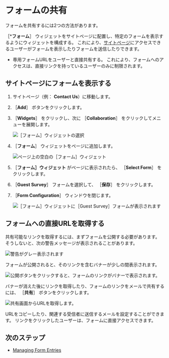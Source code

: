 # フォームの共有

フォームを共有するには2つの方法があります。

［***フォーム**］ ウィジェットをサイトページに配置し、特定のフォームを表示するようにウィジェットを構成する。 これにより、[サイトページ](../../../site-building/creating-pages/understanding-pages/understanding-pages.md)にアクセスできるユーザーがフォームを表示したりフォームを送信したりできます。
* 専用フォームURLをユーザーと直接共有する。 これにより、フォームへのアクセスは、直接リンクを持っているユーザーのみに制限されます。

<a name="サイトページにフォームを表示する" />

## サイトページにフォームを表示する

1. サイトページ（例： **Contact Us**）に移動します。
1. ［**Add**］ ボタンをクリックします。
1. ［**Widgets**］ をクリックし、次に ［**Collaboration**］ をクリックしてメニューを展開します。

    ![［フォーム］ウィジェットの選択](./sharing-forms/images/04.png)

1. ［**フォーム**］ ウィジェットをページに追加します。

    ![ページ上の空白の［フォーム］ウィジェット](./sharing-forms/images/01.png)

1. ［**フォーム］ウィジェット** がページに表示されたら、 ［**Select Form**］ をクリックします。
1. ［**Guest Survey**］ フォームを選択して、 ［**保存**］ をクリックします。
1. ［**Form Configuration**］ ウィンドウを閉じます。

    ![［フォーム］ウィジェットに［Guest Survey］フォームが表示されます](./sharing-forms/images/05.png)

<a name="フォームへの直接urlを取得する" />

## フォームへの直接URLを取得する

共有可能なリンクを取得するには、まずフォームを公開する必要があります。 そうしないと、次の警告メッセージが表示されることがあります。

![警告がグレー表示されます](./sharing-forms/images/07.png)

フォームが公開されると、そのリンクを含むバナーが少しの間表示されます。

![公開ボタンをクリックすると、フォームのリンクがバナーで表示されます。](./sharing-forms/images/08.png)

バナーが消えた後にリンクを取得したり、フォームのリンクをメールで共有するには、 ［**共有**］ ボタンをクリックします。

![共有画面からURLを取得します。](./sharing-forms/images/03.png)

URLをコピーしたり、関連する受信者に送信するメールを設定することができます。 リンクをクリックしたユーザーは、フォームに直接アクセスできます。

<a name="次のステップ" />

## 次のステップ

* [Managing Form Entries](./managing-form-entries.md)
